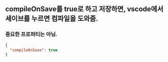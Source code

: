 ## compileOnSave를 true로 하고 저장하면, vscode에서 세이브를 누르면 컴파일을 도와줌.

### 중요한 프로퍼티는 아님.

```json
{
  "compileOnSave": true
}
```
